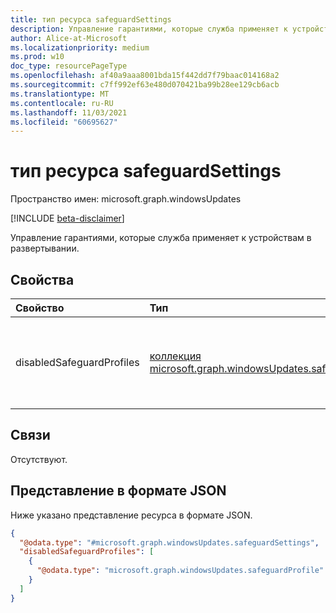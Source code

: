 ```yaml
---
title: тип ресурса safeguardSettings
description: Управление гарантиями, которые служба применяет к устройствам в развертывании.
author: Alice-at-Microsoft
ms.localizationpriority: medium
ms.prod: w10
doc_type: resourcePageType
ms.openlocfilehash: af40a9aaa8001bda15f442dd7f79baac014168a2
ms.sourcegitcommit: c7ff992ef63e480d070421ba99b28ee129cb6acb
ms.translationtype: MT
ms.contentlocale: ru-RU
ms.lasthandoff: 11/03/2021
ms.locfileid: "60695627"
---
```

# <a name="safeguardsettings-resource-type"></a>тип ресурса safeguardSettings

Пространство имен: microsoft.graph.windowsUpdates

[!INCLUDE [beta-disclaimer](../../includes/beta-disclaimer.md)]

Управление гарантиями, которые служба применяет к устройствам в развертывании.

## <a name="properties"></a>Свойства
|Свойство|Тип|Описание|
|:---|:---|:---|
|disabledSafeguardProfiles|[коллекция microsoft.graph.windowsUpdates.safeguardProfile](../resources/windowsupdates-safeguardprofile.md)|Список гарантий, которые необходимо игнорировать на устройстве.|

## <a name="relationships"></a>Связи
Отсутствуют.

## <a name="json-representation"></a>Представление в формате JSON
Ниже указано представление ресурса в формате JSON.
<!-- {
  "blockType": "resource",
  "@odata.type": "microsoft.graph.windowsUpdates.safeguardSettings"
}
-->
``` json
{
  "@odata.type": "#microsoft.graph.windowsUpdates.safeguardSettings",
  "disabledSafeguardProfiles": [
    {
      "@odata.type": "microsoft.graph.windowsUpdates.safeguardProfile"
    }
  ]
}
```

